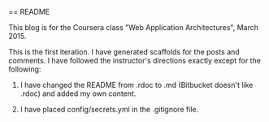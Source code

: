 == README

This blog is for the Coursera class "Web Application Architectures", March 2015.

This is the first iteration. I have generated scaffolds for the posts and comments. I have followed the instructor's directions exactly except for the following:

1. I have changed the README from .rdoc to .md (Bitbucket doesn't like .rdoc) and added my own content.

2. I have placed config/secrets.yml in the .gitignore file.
